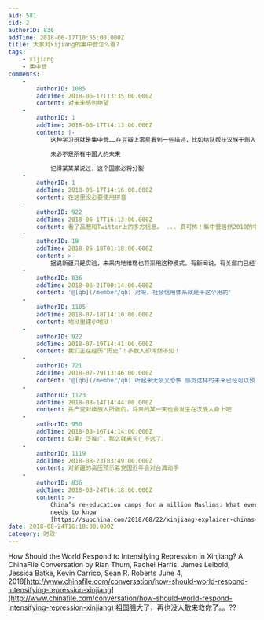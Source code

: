 ```yaml
---
aid: 581
cid: 2
authorID: 836
addTime: 2018-06-17T10:55:00.000Z
title: 大家对xijiang的集中营怎么看?
tags:
    - xijiang
    - 集中营
comments:
    -
        authorID: 1085
        addTime: 2018-06-17T13:35:00.000Z
        content: 对未来感到绝望
    -
        authorID: 1
        addTime: 2018-06-17T14:13:00.000Z
        content: |-
            这种学习班就是集中营……在豆瓣上零星看到一些描述，比如结队帮扶汉族干部入户、强制改名、出门对着每家的摄像头主动出示身份证……

            未必不是所有中国人的未来

            记得某某某说过，这个国家必将分裂
    -
        authorID: 1
        addTime: 2018-06-17T14:16:00.000Z
        content: 在这里没必要使用拼音
    -
        authorID: 922
        addTime: 2018-06-17T16:13:00.000Z
        content: 看了品葱和Twitter上的多方信息。 ... 真可怖！集中营居然2018的中国出现了！ 未来在哪里？
    -
        authorID: 19
        addTime: 2018-06-18T01:18:00.000Z
        content: >-
            据说新疆只是实验，未来内地维稳也将采用这种模式。有新闻说，有关部门已经在按大数据给所有居民打分了，心怀不满的肯定是要扣分的，光有翻墙经历就得扣分，然后低于某个分数线，就得进“学习班”了。。。
    -
        authorID: 836
        addTime: 2018-06-21T00:14:00.000Z
        content: '@[qb](/member/qb) 对呀，社会信用体系就是干这个用的'
    -
        authorID: 1105
        addTime: 2018-07-18T14:10:00.000Z
        content: 地狱里建小地狱！
    -
        authorID: 922
        addTime: 2018-07-19T14:41:00.000Z
        content: 我们正在经历“历史”！多数人却浑然不知！
    -
        authorID: 721
        addTime: 2018-07-29T13:46:00.000Z
        content: '@[qb](/member/qb) 听起来无奈又恐怖 感觉这样的未来已经可以预见了'
    -
        authorID: 1123
        addTime: 2018-08-14T14:44:00.000Z
        content: 共产党对维族人所做的，将来的某一天也会发生在汉族人身上吧
    -
        authorID: 950
        addTime: 2018-08-16T14:14:00.000Z
        content: 如果广泛推广，那么就离灭亡不远了。
    -
        authorID: 1119
        addTime: 2018-08-23T03:49:00.000Z
        content: 对新疆的高压预示着党国近年会对台湾动手
    -
        authorID: 836
        addTime: 2018-08-24T16:18:00.000Z
        content: >-
            China’s re-education camps for a million Muslims: What everyone
            needs to know
            [https://supchina.com/2018/08/22/xinjiang-explainer-chinas-reeducation-camps-for-a-million-muslims/](https://supchina.com/2018/08/22/xinjiang-explainer-chinas-reeducation-camps-for-a-million-muslims/)
date: 2018-08-24T16:18:00.000Z
category: 时政
---
```


How Should the World Respond to Intensifying Repression in Xinjiang? A ChinaFile Conversation by Rian Thum, Rachel Harris, James Leibold, Jessica Batke, Kevin Carrico, Sean R. Roberts June 4, 2018[http://www.chinafile.com/conversation/how-should-world-respond-intensifying-repression-xinjiang](http://www.chinafile.com/conversation/how-should-world-respond-intensifying-repression-xinjiang) 祖国强大了，再也没人敢来救你了。。??
